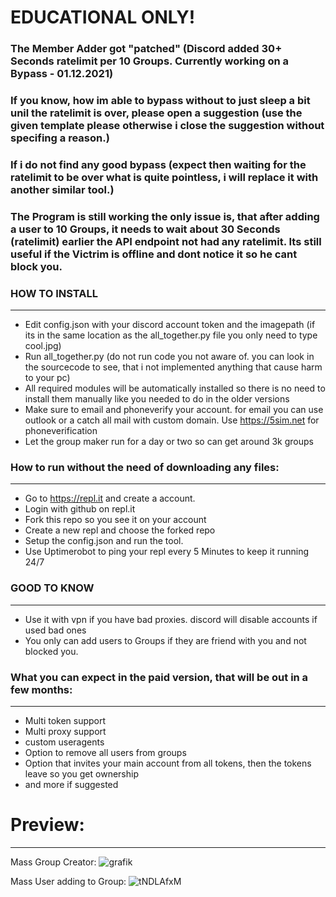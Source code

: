 # EDUCATIONAL ONLY!

### The Member Adder got "patched" (Discord added 30+ Seconds ratelimit per 10 Groups. Currently working on a Bypass - 01.12.2021)
### If you know, how im able to bypass without to just sleep a bit unil the ratelimit is over, please open a suggestion (use the given template please otherwise i close the suggestion without specifing a reason.)
### If i do not find any good bypass (expect then waiting for the ratelimit to be over what is quite pointless, i will replace it with another similar tool.)
### The Program is still working the only issue is, that after adding a user to 10 Groups, it needs to wait about 30 Seconds (ratelimit) earlier the API endpoint not had any ratelimit. Its still useful if the Victrim is offline and dont notice it so he cant block you.

### HOW TO INSTALL
-----------------------------------
- Edit config.json with your discord account token and the imagepath (if its in the same location as the all_together.py file you only need to type cool.jpg)
- Run all_together.py (do not run code you not aware of. you can look in the sourcecode to see, that i not implemented anything that cause harm to your pc)
- All required modules will be automatically installed so there is no need to install them manually like you needed to do in the older versions
- Make sure to email and phoneverify your account. for email you can use outlook or a catch all mail with custom domain. Use https://5sim.net for phoneverification
- Let the group maker run for a day or two so can get around 3k groups

### How to run without the need of downloading any files:
-----------------------------------
- Go to https://repl.it and create a account.
- Login with github on repl.it
- Fork this repo so you see it on your account
- Create a new repl and choose the forked repo
- Setup the config.json and run the tool.
- Use Uptimerobot to ping your repl every 5 Minutes to keep it running 24/7

### GOOD TO KNOW
-----------------------------------
- Use it with vpn if you have bad proxies. discord will disable accounts if used bad ones
- You only can add users to Groups if they are friend with you and not blocked you.


### What you can expect in the paid version, that will be out in a few months:
-----------------------------------
- Multi token support
- Multi proxy support
- custom useragents
- Option to remove all users from groups
- Option that invites your main account from all tokens, then the tokens leave so you get ownership
- and more if suggested

# Preview:
-----------------------------------
Mass Group Creator:
![grafik](https://user-images.githubusercontent.com/94435104/142762775-a9946c34-efd4-4f53-ade3-5f7428cfd56e.png)


Mass User adding to Group:
![tNDLAfxM](https://user-images.githubusercontent.com/94435104/142763607-da8f6779-cc1c-4b91-9111-9ddbb90b8d91.gif)
